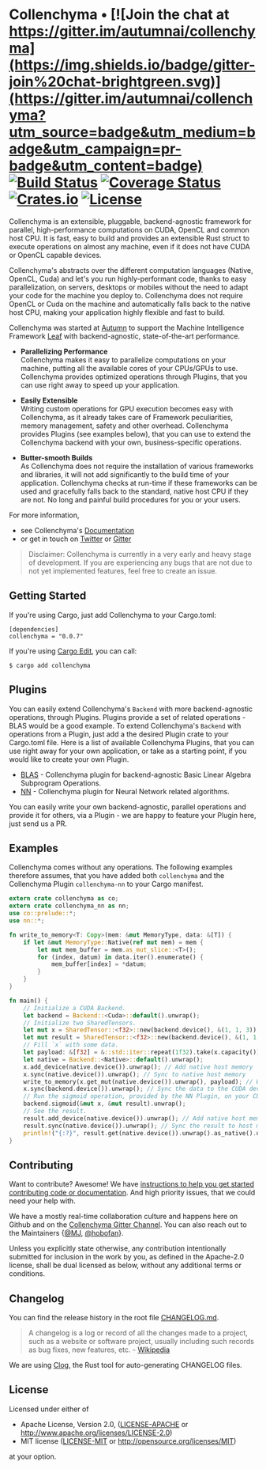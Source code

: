 # Collenchyma • [![Join the chat at https://gitter.im/autumnai/collenchyma](https://img.shields.io/badge/gitter-join%20chat-brightgreen.svg)](https://gitter.im/autumnai/collenchyma?utm_source=badge&utm_medium=badge&utm_campaign=pr-badge&utm_content=badge) [![Build Status](https://travis-ci.org/autumnai/collenchyma.svg?branch=master)](https://travis-ci.org/autumnai/collenchyma) [![Coverage Status](https://coveralls.io/repos/autumnai/collenchyma/badge.svg?branch=master&service=github)](https://coveralls.io/github/autumnai/collenchyma?branch=master) [![Crates.io](http://meritbadge.herokuapp.com/collenchyma)](https://crates.io/crates/collenchyma) [![License](https://img.shields.io/crates/l/collenchyma.svg)](LICENSE)

Collenchyma is an extensible, pluggable, backend-agnostic framework for parallel,
high-performance computations on CUDA, OpenCL and common host CPU. It is fast, easy
to build and provides an extensible Rust struct to execute operations on almost any
machine, even if it does not have CUDA or OpenCL capable devices.

Collenchyma's abstracts over the different computation languages (Native,
OpenCL, Cuda) and let's you run highly-performant code, thanks to easy
parallelization, on servers, desktops or mobiles without the need to adapt your
code for the machine you deploy to. Collenchyma does not require OpenCL or Cuda
on the machine and automatically falls back to the native host CPU, making your
application highly flexible and fast to build.

Collenchyma was started at [Autumn][autumn] to support the Machine Intelligence
Framework [Leaf][leaf] with backend-agnostic, state-of-the-art performance.

* __Parallelizing Performance__<br/>
Collenchyma makes it easy to parallelize computations on your machine, putting
all the available cores of your CPUs/GPUs to use.
Collenchyma provides optimized operations through Plugins,
that you can use right away to speed up your application.

* __Easily Extensible__<br/>
Writing custom operations for GPU execution becomes easy with Collenchyma, as
it already takes care of Framework peculiarities, memory management, safety and other
overhead. Collenchyma provides Plugins (see examples below), that you can use to extend
the Collenchyma backend with your own, business-specific operations.

* __Butter-smooth Builds__<br/>
As Collenchyma does not require the installation of various frameworks and
libraries, it will not add significantly to the build time of your application.
Collenchyma checks at run-time if these frameworks can be used and gracefully
falls back to the standard, native host CPU if they are not.
No long and painful build procedures for you or your users.

For more information,

* see Collenchyma's [Documentation](http://autumnai.github.io/collenchyma)
* or get in touch on [Twitter][twitter-autumn] or [Gitter][gitter-collenchyma]

> Disclaimer: Collenchyma is currently in a very early and heavy stage of
> development. If you are experiencing any bugs that are not due to not yet
> implemented features, feel free to create an issue.

[arrayfire]: https://github.com/arrayfire/arrayfire
[autumn]: http://autumnai.com
[leaf]: https://github.com/autumnai/leaf
[twitter-autumn]: https://twitter.com/autumn_eng

## Getting Started

If you're using Cargo, just add Collenchyma to your Cargo.toml:

    [dependencies]
    collenchyma = "0.0.7"

If you're using [Cargo Edit][cargo-edit], you can call:

    $ cargo add collenchyma

[cargo-edit]: https://github.com/killercup/cargo-edit

## Plugins

You can easily extend Collenchyma's `Backend` with more backend-agnostic operations, through Plugins.
Plugins provide a set of related operations - BLAS would be a good example. To extend Collenchyma's `Backend`
with operations from a Plugin, just add a the desired Plugin crate to your Cargo.toml file.
Here is a list of available Collenchyma Plugins, that you can use right away for your own application, or
take as a starting point, if you would like to create your own Plugin.

* [BLAS][collenchyma-blas] - Collenchyma plugin for backend-agnostic Basic Linear Algebra Subprogram Operations.
* [NN][collenchyma-nn] - Collenchyma plugin for Neural Network related algorithms.

You can easily write your own backend-agnostic, parallel operations and provide it for others,
via a Plugin - we are happy to feature your Plugin here, just send us a PR.

[collenchyma-blas]: http://github.com/autumnai/collenchyma-blas
[collenchyma-nn]: http://github.com/autumnai/collenchyma-nn

## Examples

Collenchyma comes without any operations. The following examples therefore assumes,
that you have added both `collenchyma` and the Collenchyma Plugin `collenchyma-nn`
to your Cargo manifest.

```rust
extern crate collenchyma as co;
extern crate collenchyma_nn as nn;
use co::prelude::*;
use nn::*;

fn write_to_memory<T: Copy>(mem: &mut MemoryType, data: &[T]) {
    if let &mut MemoryType::Native(ref mut mem) = mem {
        let mut mem_buffer = mem.as_mut_slice::<T>();
        for (index, datum) in data.iter().enumerate() {
            mem_buffer[index] = *datum;
        }
    }
}

fn main() {
    // Initialize a CUDA Backend.
    let backend = Backend::<Cuda>::default().unwrap();
    // Initialize two SharedTensors.
    let mut x = SharedTensor::<f32>::new(backend.device(), &(1, 1, 3)).unwrap();
    let mut result = SharedTensor::<f32>::new(backend.device(), &(1, 1, 3)).unwrap();
    // Fill `x` with some data.
    let payload: &[f32] = &::std::iter::repeat(1f32).take(x.capacity()).collect::<Vec<f32>>();
    let native = Backend::<Native>::default().unwrap();
    x.add_device(native.device()).unwrap(); // Add native host memory
    x.sync(native.device()).unwrap(); // Sync to native host memory
    write_to_memory(x.get_mut(native.device()).unwrap(), payload); // Write to native host memory.
    x.sync(backend.device()).unwrap(); // Sync the data to the CUDA device.
    // Run the sigmoid operation, provided by the NN Plugin, on your CUDA enabled GPU.
    backend.sigmoid(&mut x, &mut result).unwrap();
    // See the result.
    result.add_device(native.device()).unwrap(); // Add native host memory
    result.sync(native.device()).unwrap(); // Sync the result to host memory.
    println!("{:?}", result.get(native.device()).unwrap().as_native().unwrap().as_slice::<f32>());
}
```

## Contributing

Want to contribute? Awesome! We have
[instructions to help you get started contributing code or documentation][contributing].
And high priority issues, that we could need your help with.

We have a mostly real-time collaboration culture and happens here on Github and
on the [Collenchyma Gitter Channel][gitter-collenchyma].
You can also reach out to the Maintainers
{[@MJ][mj], [@hobofan][hobofan]}.

Unless you explicitly state otherwise, any contribution intentionally
submitted for inclusion in the work by you, as defined in the Apache-2.0
license, shall be dual licensed as below, without any additional terms or
conditions.

[issue-2]: https://github.com/autumnai/collenchyma/issues/2
[issue-4]: https://github.com/autumnai/collenchyma/issues/4
[issue-5]: https://github.com/autumnai/collenchyma/issues/5
[issue-6]: https://github.com/autumnai/collenchyma/issues/6
[contributing]: CONTRIBUTING.md
[gitter-collenchyma]: https://gitter.im/autumnai/collenchyma
[mj]: https://twitter.com/mjhirn
[hobofan]: https://twitter.com/hobofan

## Changelog

You can find the release history in the root file [CHANGELOG.md][changelog].

> A changelog is a log or record of all the changes made to a project, such as a website or software project, usually including such records as bug fixes, new features, etc. - [Wikipedia][changelog-quote]

We are using [Clog][clog], the Rust tool for auto-generating CHANGELOG files.

[changelog]: CHANGELOG.md
[changelog-quote]: https://en.wikipedia.org/wiki/Changelog
[Clog]: https://github.com/clog-tool/clog-cli

## License

Licensed under either of

 * Apache License, Version 2.0, ([LICENSE-APACHE](LICENSE-APACHE) or http://www.apache.org/licenses/LICENSE-2.0)
 * MIT license ([LICENSE-MIT](LICENSE-MIT) or http://opensource.org/licenses/MIT)

at your option.
